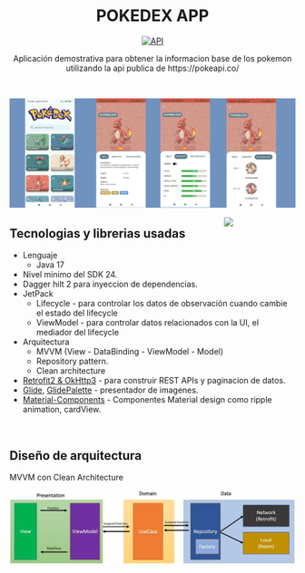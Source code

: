 <h1 align="center">POKEDEX APP</h1>

<p align="center">
  <a href="https://android-arsenal.com/api?level=23"><img alt="API" src="https://img.shields.io/badge/API-23%2B-brightgreen.svg?style=flat"/></a>
</p>

<p align="center">  
Aplicación demostrativa para obtener la informacion base de los pokemon utilizando la api publica de https://pokeapi.co/
</p>
</br>

<p align="center">
<img src="/presentation/preview_app.jpg"/>
</p>
<p>
<img src="/presentation/previewanimation.gif" align="right" width="25%"/>

## Tecnologias y librerias usadas
- Lenguaje
    - Java 17
- Nivel minimo del SDK 24.
- Dagger hilt 2 para inyeccion de dependencias.
- JetPack
    - Lifecycle - para controlar los datos de observación cuando cambie el estado del lifecycle
    - ViewModel - para controlar datos relacionados con la UI, el mediador del lifecycle
- Arquitectura
    - MVVM (View - DataBinding - ViewModel - Model)
    - Repository pattern.
    - Clean architecture
- [Retrofit2 & OkHttp3](https://github.com/square/retrofit) - para construir REST APIs y paginacion de datos.
- [Glide](https://github.com/bumptech/glide), [GlidePalette](https://github.com/florent37/GlidePalette) - presentador de imagenes.
- [Material-Components](https://github.com/material-components/material-components-android) - Componentes Material design como ripple animation, cardView.
</p>

<br/>

## Diseño de arquitectura
MVVM con Clean Architecture  
<p align="center">
<img src="/presentation/arch_prev_2.png"/>
</p>


